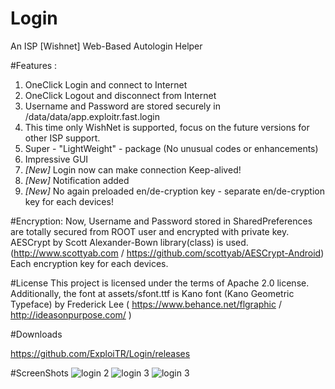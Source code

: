 # Login 
An ISP [Wishnet] Web-Based Autologin Helper

#Features :
1. OneClick Login and connect to Internet
2. OneClick Logout and disconnect from Internet
3. Username and Password are stored securely in /data/data/app.exploitr.fast.login
4. This time only WishNet is supported, focus on the future versions for other ISP support.
5. Super - "LightWeight" - package (No unusual codes or enhancements)
6. Impressive GUI
7. *[New]* Login now can make connection Keep-alived! 
8. *[New]* Notification added
9. *[New]* No again preloaded en/de-cryption key - separate en/de-cryption key for each devices!

#Encryption:
Now, Username and Password stored in SharedPreferences are totally secured from ROOT user and encrypted with private key. AESCrypt by Scott Alexander-Bown library(class) is used.(http://www.scottyab.com / https://github.com/scottyab/AESCrypt-Android)
Each encryption key for each devices.

#License
This project is licensed under the terms of Apache 2.0 license. Additionally, the font at assets/sfont.ttf is Kano font (Kano Geometric Typeface) by Frederick Lee ( https://www.behance.net/flgraphic / http://ideasonpurpose.com/ )

#Downloads

https://github.com/ExploiTR/Login/releases

#ScreenShots
![login 2](https://cloud.githubusercontent.com/assets/20724199/21388385/16335eb0-c7a2-11e6-83cc-f4cf652c4f35.png)
![login 3](https://cloud.githubusercontent.com/assets/20724199/21388387/16377dd8-c7a2-11e6-9591-eb2a67a134fd.png)
![login 3](https://cloud.githubusercontent.com/assets/20724199/21388568/d0b8119a-c7a2-11e6-9e32-5bf2750cbe46.png)





